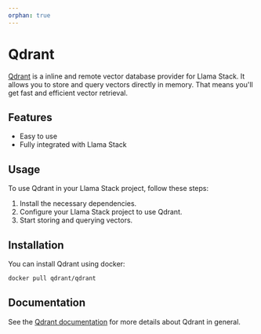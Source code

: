 ```yaml
---
orphan: true
---
```

# Qdrant

[Qdrant](https://qdrant.tech/documentation/) is a inline and remote vector database provider for Llama Stack. It 
allows you to store and query vectors directly in memory.
That means you'll get fast and efficient vector retrieval.

## Features

- Easy to use
- Fully integrated with Llama Stack

## Usage

To use Qdrant in your Llama Stack project, follow these steps:

1. Install the necessary dependencies.
2. Configure your Llama Stack project to use Qdrant.
3. Start storing and querying vectors.

## Installation

You can install Qdrant using docker:

```bash
docker pull qdrant/qdrant
```
## Documentation
See the [Qdrant documentation](https://qdrant.tech/documentation/) for more details about Qdrant in general.
